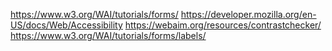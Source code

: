 https://www.w3.org/WAI/tutorials/forms/
https://developer.mozilla.org/en-US/docs/Web/Accessibility
https://webaim.org/resources/contrastchecker/
https://www.w3.org/WAI/tutorials/forms/labels/ 
